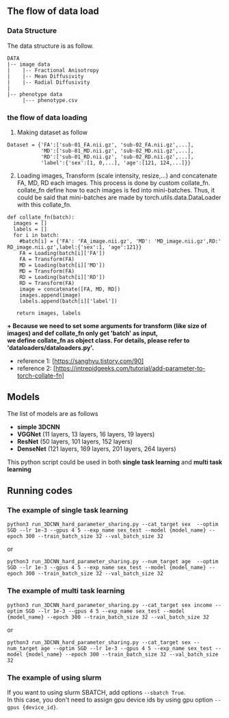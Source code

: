 ## The flow of data load 
### Data Structure
The data structure is as follow.
```
DATA
|-- image data
|    |-- Fractional Anisotropy 
|    |-- Mean Diffusivity
|    |-- Radial Diffusivity
|
|-- phenotype data
     |--- phenotype.csv

```
### the flow of data loading
1. Making dataset as follow
```
Dataset = {'FA':['sub-01_FA.nii.gz', 'sub-02_FA.nii.gz',...],  
           'MD':['sub-01_MD.nii.gz', 'sub-02_MD.nii.gz',...],  
           'RD':['sub-01_RD.nii.gz', 'sub-02_RD.nii.gz',...],
           'label':{'sex':[1, 0,...], 'age':[121, 124,...]}}
```

2. Loading images, Transform (scale intensity, resize,...) and concatenate FA, MD, RD each images.
This process is done by custom collate_fn. 
collate_fn define how to each images is fed into mini-batches.
Thus, it could be said that mini-batches are made by torch.utils.data.DataLoader with this collate_fn.
```
def collate_fn(batch):
  images = []
  labels = []
  for i in batch:
    #batch[i] = {'FA': 'FA_image.nii.gz', 'MD': 'MD_image.nii.gz',RD:' RD_image.nii.gz',label:{'sex':1, 'age':121}}
    FA = Loading(batch[i]['FA'])
    FA = Transform(FA)
    MD = Loading(batch[i]['MD'])
    MD = Transform(FA)
    RD = Loading(batch[i]['RD'])
    RD = Transform(FA)
    image = concatenate([FA, MD, RD])
    images.append(image)
    labels.append(batch[i]['label'])
    
   return images, labels
```
 
**+ Because we need to set some arguments for transform (like size of images) and def collate_fn only get 'batch' as input,  
we define collate_fn as object class. For details, please refer to 'dataloaders/dataloaders.py'.**  
 

- reference 1: [https://sanghyu.tistory.com/90]  
- reference 2: [https://intrepidgeeks.com/tutorial/add-parameter-to-torch-collate-fn]


## Models 
The list of models are as follows 
- **simple 3DCNN**
- **VGGNet** (11 layers, 13 layers, 16 layers, 19 layers)
- **ResNet** (50 layers, 101 layers, 152 layers)
- **DenseNet** (121 layers, 169 layers, 201 layers, 264 layers)

  
This python script could be used in both **single task learning** and **multi task learning**  


## Running codes 
### The example of single task learning

```
python3 run_3DCNN_hard_parameter_sharing.py --cat_target sex  --optim SGD --lr 1e-3 --gpus 4 5 --exp_name sex_test --model {model_name} --epoch 300 --train_batch_size 32 --val_batch_size 32 
```
or
```
python3 run_3DCNN_hard_parameter_sharing.py --num_target age  --optim SGD --lr 1e-3 --gpus 4 5 --exp_name sex_test --model {model_name} --epoch 300 --train_batch_size 32 --val_batch_size 32 
```
  
### The example of multi task learning

```
python3 run_3DCNN_hard_parameter_sharing.py --cat_target sex income --optim SGD --lr 1e-3 --gpus 4 5 --exp_name sex_test --model {model_name} --epoch 300 --train_batch_size 32 --val_batch_size 32 
```  
or 

```
python3 run_3DCNN_hard_parameter_sharing.py --cat_target sex --num_target age --optim SGD --lr 1e-3 --gpus 4 5 --exp_name sex_test --model {model_name} --epoch 300 --train_batch_size 32 --val_batch_size 32 
``` 

### The example of using slurm 
If you want to using slurm SBATCH, add options ```--sbatch True```.  
In this case, you don't need to assign gpu device ids by using gpu option ```--gpus {device_id}```.
